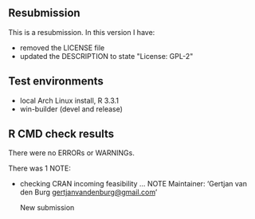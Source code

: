 ## Resubmission
This is a resubmission. In this version I have:
* removed the LICENSE file
* updated the DESCRIPTION to state "License: GPL-2"

## Test environments
* local Arch Linux install, R 3.3.1
* win-builder (devel and release)

## R CMD check results
There were no ERRORs or WARNINGs.

There was 1 NOTE:

* checking CRAN incoming feasibility ... NOTE
  Maintainer: ‘Gertjan van den Burg <gertjanvandenburg@gmail.com>’

  New submission


